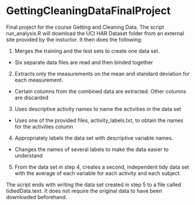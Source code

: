 # GettingCleaningDataFinalProject

Final project for the course Getting and Cleaning Data.
The script run_analysis.R will download the UCI HAR Dataset folder from an external site provided by the instuctor. It then does the following:

1. Merges the training and the test sets to create one data set.
  - Six separate data files are read and then binded together
2. Extracts only the measurements on the mean and standard deviation for each measurement.
  - Certain columns from the combined data are extracted. Other columns are discarded
3. Uses descriptive activity names to name the activities in the data set
  - Uses one of the provided files, activity_labels.txt, to obtain the names for the activities column
4. Appropriately labels the data set with descriptive variable names.
  - Changes the names of several labels to make the data easier to understand
5. From the data set in step 4, creates a second, independent tidy data set with the average of each variable for each activity and each subject.

The script ends with writing the data set created in step 5 to a file called tidiedData.text. It does not require the original data to have been downloaded beforehand.
